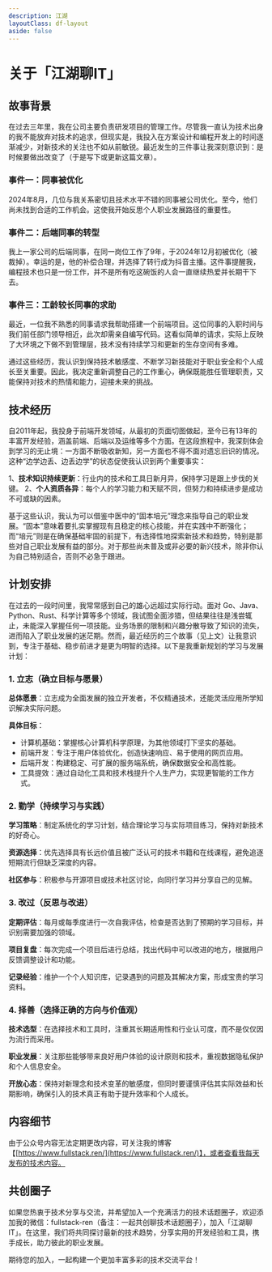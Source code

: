```yaml
---
description: 江湖
layoutClass: df-layout
aside: false
---
```


# 关于「江湖聊IT」

## 故事背景

在过去三年里，我在公司主要负责研发项目的管理工作。尽管我一直认为技术出身的我不能放弃对技术的追求，但现实是，我投入在方案设计和编程开发上的时间逐渐减少，对新技术的关注也不如从前敏锐。最近发生的三件事让我深刻意识到：是时候要做出改变了（于是写下或更新这篇文章）。

### 事件一：同事被优化

2024年8月，几位与我关系密切且技术水平不错的同事被公司优化。至今，他们尚未找到合适的工作机会。这使我开始反思个人职业发展路径的重要性。

### 事件二：后端同事的转型

我上一家公司的后端同事，在同一岗位工作了9年，于2024年12月初被优化（被裁掉）。幸运的是，他的补偿合理，并选择了转行成为抖音主播。这件事提醒我，编程技术也只是一份工作，并不是所有吃这碗饭的人会一直继续热爱并长期干下去。

### 事件三：工龄较长同事的求助

最近，一位我不熟悉的同事请求我帮助搭建一个前端项目。这位同事的入职时间与我们前任部门领导相近，此次却需亲自编写代码。这看似简单的请求，实际上反映了大环境之下做不到管理层，技术没有持续学习和更新的生存空间有多难。

通过这些经历，我认识到保持技术敏感度、不断学习新技能对于职业安全和个人成长至关重要。因此，我决定重新调整自己的工作重心，确保既能胜任管理职责，又能保持对技术的热情和能力，迎接未来的挑战。

## 技术经历

自2011年起，我投身于前端开发领域，从最初的页面切图做起，至今已有13年的丰富开发经验，涵盖前端、后端以及运维等多个方面。在这段旅程中，我深刻体会到学习的无止境：一方面不断吸收新知，另一方面也不得不面对遗忘旧识的情况。这种“边学边丢、边丢边学”的状态促使我认识到两个重要事实：

1、**技术知识持续更新**：行业内的技术和工具日新月异，保持学习是跟上步伐的关键。
2、**个人资质各异**：每个人的学习能力和天赋不同，但努力和持续进步是成功不可或缺的因素。

基于这些认识，我认为可以借鉴中医中的“固本培元”理念来指导自己的职业发展。“固本”意味着要扎实掌握现有且稳定的核心技能，并在实践中不断强化；而“培元”则是在确保基础牢固的前提下，有选择性地探索新技术和趋势，特别是那些对自己职业发展有益的部分。对于那些尚未普及或非必要的新兴技术，除非你认为自己特别适合，否则不必急于跟进。

## 计划安排

在过去的一段时间里，我常常感到自己的雄心远超过实际行动。面对 Go、Java、Python、Rust、科学计算等多个领域，我试图全面涉猎，但结果往往是浅尝辄止，未能深入掌握任何一项技能。业务场景的限制和兴趣分散导致了知识的流失，进而陷入了职业发展的迷茫期。然而，最近经历的三个故事（见上文）让我意识到，专注于基础、稳步前进才是更为明智的选择。以下是我重新规划的学习与发展计划：

### 1. 立志（确立目标与愿景）

**总体愿景**：立志成为全面发展的独立开发者，不仅精通技术，还能灵活应用所学知识解决实际问题。

**具体目标**：

- 计算机基础：掌握核心计算机科学原理，为其他领域打下坚实的基础。
- 前端开发：专注于用户体验优化，创造快速响应、易于使用的网页应用。
- 后端开发：构建稳定、可扩展的服务端系统，确保数据安全和高性能。
- 工具提效：通过自动化工具和技术栈提升个人生产力，实现更智能的工作方式。

### 2. 勤学（持续学习与实践）

**学习策略**：制定系统化的学习计划，结合理论学习与实际项目练习，保持对新技术的好奇心。

**资源选择**：优先选择具有长远价值且被广泛认可的技术书籍和在线课程，避免追逐短期流行但缺乏深度的内容。

**社区参与**：积极参与开源项目或技术社区讨论，向同行学习并分享自己的见解。

### 3. 改过（反思与改进）

**定期评估**：每月或每季度进行一次自我评估，检查是否达到了预期的学习目标，并识别需要加强的领域。

**项目复盘**：每次完成一个项目后进行总结，找出代码中可以改进的地方，根据用户反馈调整设计和功能。

**记录经验**：维护一个个人知识库，记录遇到的问题及其解决方案，形成宝贵的学习资料。

### 4. 择善（选择正确的方向与价值观）

**技术选型**：在选择技术和工具时，注重其长期适用性和行业认可度，而不是仅仅因为流行而采用。

**职业发展**：关注那些能够带来良好用户体验的设计原则和技术，重视数据隐私保护和个人信息安全。

**开放心态**：保持对新理念和技术变革的敏感度，但同时要谨慎评估其实际效益和长期影响，确保引入的技术真正有助于提升效率和个人成长。

## 内容细节

由于公众号内容无法定期更改内容，可关注我的博客【[https://www.fullstack.ren/](https://www.fullstack.ren/)】，或者查看我每天发布的技术内容。

## 共创圈子

如果您热衷于技术分享与交流，并希望加入一个充满活力的技术话题圈子，欢迎添加我的微信：fullstack-ren（备注：一起共创聊技术话题圈子），加入「江湖聊IT」。在这里，我们将共同探讨最新的技术趋势，分享实用的开发经验和工具，携手成长，助力彼此的职业发展。

期待您的加入，一起构建一个更加丰富多彩的技术交流平台！
